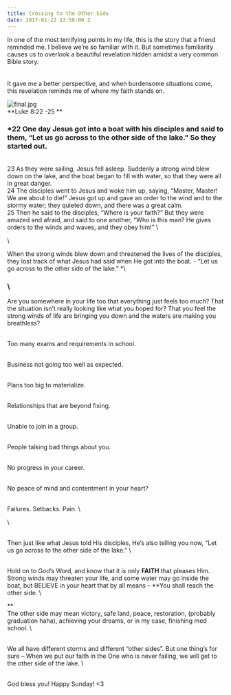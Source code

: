 ```yaml
---
title: Crossing to the Other Side
date: 2017-01-22 13:58:00 Z
---
```


In one of the most terrifying points in my life, this is the story that a friend reminded me. I believe we’re so familiar with it. But sometimes familiarity causes us to overlook a beautiful revelation hidden amidst a very common Bible story. 
\
\
\
It gave me a better perspective, and when burdensome situations come, this revelation reminds me of where my faith stands on.

![final.jpg](/uploads/final.jpg)\
**Luke 8:22 -25 **

### *22 One day Jesus got into a boat with his disciples and said to them, “Let us go across to the other side of the lake.” So they started out. 
\
23 As they were sailing, Jesus fell asleep. Suddenly a strong wind blew down on the lake, and the boat began to fill with water, so that they were all in great danger. 
\
24 The disciples went to Jesus and woke him up, saying, “Master, Master! We are about to die!”
 Jesus got up and gave an order to the wind and to the stormy water; they quieted down, and there was a great calm. 
\
25 Then he said to the disciples, “Where is your faith?” But they were amazed and afraid, and said to one another, “Who is this man? He gives orders to the winds and waves, and they obey him!”
\

\

When the strong winds blew down and threatened the lives of the disciples, they lost track of what Jesus had said when He got into the boat. - “Let us go across to the other side of the lake.”
*\


### \
Are you somewhere in your life too that everything just feels too much? That the situation isn’t really looking like what you hoped for? That you feel the strong winds of life are bringing you down and the waters are making you breathless?

\
Too many exams and requirements in school.

\
Business not going too well as expected.

\
Plans too big to materialize.

\
Relationships that are beyond fixing.

\
Unable to join in a group.

\
People talking bad things about you.

\
No progress in your career.

\
No peace of mind and contentment in your heart?

\
Failures. Setbacks. Pain.
\

\

\
Then just like what Jesus told His disciples, He’s also telling you now, “Let us go across to the other side of the lake.”
\

\
Hold on to God’s Word, and know that it is only **FAITH** that pleases Him. 
\
Strong winds may threaten your life, and some water may go inside the boat, but BELIEVE in your heart that by all means – **You shall reach the other side. 
\

**\
The other side may mean victory, safe land, peace, restoration, (probably graduation haha), achieving your dreams, or in my case, finishing med school.
\

\
We all have different storms and different “other sides”. But one thing’s for sure – When we put our faith in the One who is never failing, we will get to the other side of the lake.
\

\
God bless you! Happy Sunday! <3